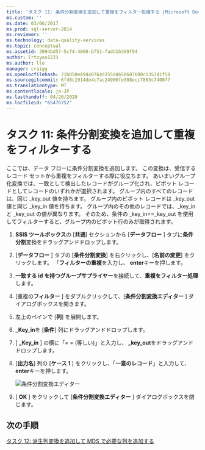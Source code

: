 ```yaml
---
title: 'タスク 11: 条件分割変換を追加して重複をフィルター処理する |Microsoft Docs'
ms.custom: ''
ms.date: 03/06/2017
ms.prod: sql-server-2014
ms.reviewer: ''
ms.technology: data-quality-services
ms.topic: conceptual
ms.assetid: 3094bd57-5cf4-4860-bf51-fadd1b309f94
author: lrtoyou1223
ms.author: lle
manager: craigg
ms.openlocfilehash: 71b050e49440764d355d4658607600c135741f50
ms.sourcegitcommit: 6fd8c1914de4c7ac24900fe388ecc7883c740077
ms.translationtype: MT
ms.contentlocale: ja-JP
ms.lasthandoff: 04/26/2020
ms.locfileid: "65476752"
---
```

# <a name="task-11-adding-conditional-split-transform-to-filter-duplicates"></a>タスク 11: 条件分割変換を追加して重複をフィルターする
  ここでは、データ フローに条件分割変換を追加します。 この変換は、受信するレコード セットから重複をフィルターする際に役立ちます。 あいまいグループ化変換では、一致として検出したレコードがグループ化され、ピボット レコードとしてレコードのいずれかが選択されます。 グループ内のすべてのレコードは、同じ _key_out 値を持ちます。 グループ内のピボット レコードは _key_out 値と同じ _key_in 値を持ちます。 グループ内のその他のレコードでは、_key_in と _key_out の値が異なります。 そのため、条件の _key_in==_key_out を使用してフィルターすると、グループ内のピボット行のみが取得されます。  
  
1.  **SSIS ツールボックス**の [**共通**] セクションから [**データフロー** ] タブに**条件分割**変換をドラッグアンドドロップします。  
  
2.  [**データフロー** ] タブの [**条件分割変換**] を右クリックし、[**名前の変更**] をクリックします。 「**フィルターの重複**を入力し、 **enter**キーを押します。  
  
3.  **一致する id を持つグループサプライヤー**を接続して、**重複をフィルター処理**します。  
  
4.  [重複の**フィルター** ] をダブルクリックして、[**条件分割変換エディター** ] ダイアログボックスを開きます。  
  
5.  左上のペインで [**列**] を展開します。  
  
6.  **_Key_in**を [**条件**] 列にドラッグアンドドロップします。  
  
7.  [ **_Key_in** ] の横に「= = (等しい)」と入力し、 **_key_out**をドラッグアンドドロップします。  
  
8.  [**出力名**] 列の [**ケース 1** ] をクリックし、「**一意のレコード**」と入力して、 **enter**キーを押します。  
  
     ![条件分割変換エディター](../../2014/tutorials/media/et-addingconditionalsplittransformtofilterduplicates.jpg "条件分割変換エディター")  
  
9. [ **OK** ] をクリックして [**条件分割変換エディター** ] ダイアログボックスを閉じます。  
  
## <a name="next-step"></a>次の手順  
 [タスク 12: 派生列変換を追加して MDS で必要な列を追加する](../../2014/tutorials/task-12-adding-derived-column-transform-to-add-columns-required-by-mds.md)  
  
  
